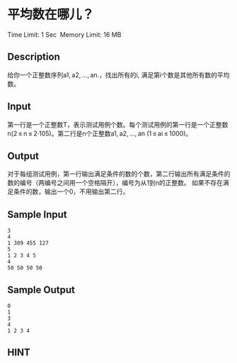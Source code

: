 # 平均数在哪儿？
Time Limit: 1 Sec  Memory Limit: 16 MB


## Description
给你一个正整数序列a1, a2, ..., an.，找出所有的i, 满足第i个数是其他所有数的平均数。


## Input
第一行是一个正整数T，表示测试用例个数。每个测试用例的第一行是一个正整数n(2 ≤ n ≤ 2·105)。第二行是n个正整数a1, a2, ..., an (1 ≤ ai ≤ 1000)。



## Output
对于每组测试用例，第一行输出满足条件的数的个数，第二行输出所有满足条件的数的编号（两编号之间用一个空格隔开），编号为从1到n的正整数。
如果不存在满足条件的数，输出一个0，不用输出第二行。



## Sample Input
```
3
4
1 309 455 127
5
1 2 3 4 5
4
50 50 50 50

```
## Sample Output
```
0
1
3
4
1 2 3 4

```

## HINT
